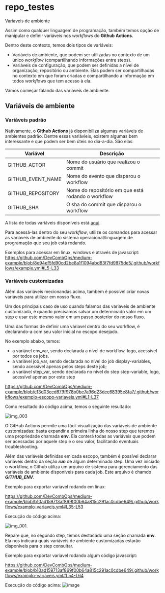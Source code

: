 # repo_testes

Variaveis de ambiente

Assim como qualquer linguagem de programação, também temos opção de manipular e definir variáveis nos *workflows* do **Github Actions**. 

Dentro deste contexto, temos dois tipos de variáveis:
- Variáveis de ambiente, que podem ser utilizadas no contexto de um único *workflow* (compartilhando informações entre steps).
- Variáveis de configuração, que podem ser definidas a nível de organização, repositório ou ambiente. Elas podem ser compartilhadas no contexto em que foram criadas e compartilhando a informação em todos *workflows* que tem acesso à ela.

Vamos começar falando das variáveis de ambiente.

## Variáveis de ambiente

### Variáveis padrão

Nativamente, o **Github Actions** já disponibiliza algumas variáveis de ambientes padrão. Dentre essas variávieis, existem algumas bem interessante e que podem ser bem úteis no dia-a-dia. São elas:

| Variável | Descrição |  
|----------|-----------|
|  GITHUB_ACTOR        |   Nome do usuário que realizou o commit      |
|  GITHUB_EVENT_NAME        |  Nome do evento que disparou o workflow         |
|  GITHUB_REPOSITORY        |  Nome do repositório em que está rodando o workflow         |
|  GITHUB_SHA        |  O sha do commit que disparou o workflow         |

A lista de todas variáveis disponíveis está [aqui](https://docs.github.com/en/actions/learn-github-actions/variables#default-environment-variables).

Para acessá-las dentro do seu *workflow*, utilize os comandos para acessar as variáveis de ambiente do sistema operacional/linguagem de programação que seu job está rodando.

Exemplos para acessar em linux, windows e através de javascript:
https://github.com/DevCombOps/medium-example/blob/8e94ef5fd90cd2be8a1f1094abd83f7fd9875de5/.github/workflows/example.yml#L5-L33

### Variáveis customizadas

Além das variáveis mecionandas acima, também é possível criar novas variáveis para utilizar em nosso fluxo.

Um dos principais caso de uso quando falamos das variáveis de ambiente customizada, é quando precisamos salvar um determinado valor em um step e usar este mesmo valor em um passo posterior do nosso fluxo.

<!-- precisamos compartilhar uma informação com outros steps dentro de um mesmo workflow, temos duas opções: definir variáveis de output (link pro rafão) ou definir variáveis de ambiente. -->
<!--
Dois casos de uso:
  1 -> preciso definir uma variavel em um step e não vou mais altera-la (output)
  2 -> Preciso definir uma variavel que pode sofrer alteracos em outros steps, neste caso vale env.  -->

Uma das formas de definir uma váriavel dentro do seu workflow, é declarando-a com seu valor inicial no escopo desejado.

No exemplo abaixo, temos:
  - a variável env_var, sendo declarada a nível de workflow, logo, acessível por todos os jobs.
  - a variável job_var, sendo declarada no nível do job display-variables, sendo acessível apenas pelos steps deste job;
  - a variável step_var, sendo declarada no nível do step step-variable, logo, acessível apenas por este step

https://github.com/DevCombOps/medium-example/blob/c13d03ecd679f978b0be7a96d23dec68395e8fa7/.github/workflows/exemplo-escopo-variaveis.yml#L1-L37

Como resultado do código acima, temos o seguinte resultado:

![img_003](https://github.com/guilhermercandido/repo_testes/assets/26474513/668c547a-ddc2-46ea-940b-f36d143d3740)

O GitHub Actions permite uma fácil visualização das variáveis de ambiente customizadas: basta expandir a primeira linha do nosso step que teremos uma propriedade chamada **env**. Ela conterá todas as variáveis que podem ser acessadas por aquele step e o seu valor, facilitando eventuais troubleshooting.

Além das variáveis definidas em cada escopo, também é possível declarar variáveis dentro da seção ***run*** de algum determinado step.
Uma vez iniciado o workflow, o Github utiliza um arquivo de sistema para gerenciamento das variáveis de ambiente disponíveis para cada job. Este arquivo é chamdo ***GITHUB_ENV***.
<!-- Para isso, precisamos definir a variável de ambiente e escrevê-la no arquivo GITHUB_ENV. Este arquivo é utilizado pelo fluxo para definição de todas as variávies de ambiente customizadas. -->

Exemplo para exportar variavel rodando em linux:

https://github.com/DevCombOps/medium-example/blob/b10ad159713af869f00b64a815c291ac0cdbe649/.github/workflows/examplo-variaveis.yml#L35-L53

Execução do código acima:

![img_001](https://github.com/guilhermercandido/repo_testes/assets/26474513/cfa43fa6-612d-442b-918b-f2fbc0fc6c31).

Repare que, no segundo step, temos destacado uma seção chamada **env**. Ela nos indicará quais variáveis de ambiente customizadas estarão disponíveis para o step consultar. 

Exemplo para exportar variavel rodando algum código javascript:

https://github.com/DevCombOps/medium-example/blob/b10ad159713af869f00b64a815c291ac0cdbe649/.github/workflows/examplo-variaveis.yml#L54-L64

Execução do código acima:
![image](https://github.com/DevCombOps/medium-example/assets/26474513/206df647-c677-4154-9269-45bc8545044b)

